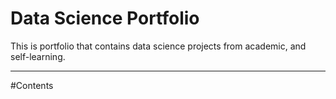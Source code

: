 # Data Science Portfolio
This is portfolio that contains data science projects from academic, and self-learning.

--------------------------------------------------------------------------------------------------------------------------------------
#Contents


